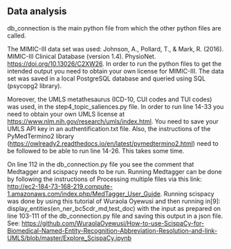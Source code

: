 ## Data analysis

db_connection is the main python file from which the other python files are called. 

The MIMIC-III data set was used:
Johnson, A., Pollard, T., & Mark, R. (2016). MIMIC-III Clinical Database (version 1.4). PhysioNet. https://doi.org/10.13026/C2XW26.
In order to run the python files to get the intended output you need to obtain your own license for MIMIC-III. The data set was saved in a local PostgreSQL database and queried using SQL (psycopg2 library). 

Moreover, the UMLS metathesaurus (ICD-10, CUI codes and TUI codes) was used, in the step4_topic_saliences.py file. In order to run line 14-33 you need to obtain your own UMLS license at https://www.nlm.nih.gov/research/umls/index.html. You need to save your UMLS API key in an authentification.txt file. Also, the instructions of the PyMedTermino2 library (https://owlready2.readthedocs.io/en/latest/pymedtermino2.html) need to be followed to be able to run line 14-26. This takes some time.

On line 112 in the db_connection.py file you see the comment that Medtagger and scispacy needs to be run. Running Medtagger can be done by following the instructions of Processing multiple files via this link: http://ec2-184-73-168-219.compute-1.amazonaws.com/index.php/MedTagger_User_Guide. Running scispacy was done by using this tutorial of Wuraola Oyewusi and then running in[9]: display_entities(en_ner_bc5cdr_md,test_doc) with the input as prepared on line 103-111 of the db_connection.py file and saving this output in a json file. See: https://github.com/WuraolaOyewusi/How-to-use-ScispaCy-for-Biomedical-Named-Entity-Recognition-Abbreviation-Resolution-and-link-UMLS/blob/master/Explore_ScispaCy.ipynb 
